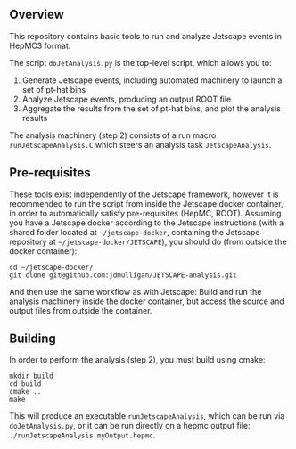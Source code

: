 ## Overview

This repository contains basic tools to run and analyze Jetscape events in HepMC3 format.

The script `doJetAnalysis.py` is the top-level script, which allows you to:
1. Generate Jetscape events, including automated machinery to launch a set of pt-hat bins
2. Analyze Jetscape events, producing an output ROOT file
3. Aggregate the results from the set of pt-hat bins, and plot the analysis results

The analysis machinery (step 2) consists of a run macro `runJetscapeAnalysis.C` which steers
an analysis task `JetscapeAnalysis`.

## Pre-requisites
These tools exist independently of the Jetscape framework, however
it is recommended to run the script from inside the Jetscape docker container,
in order to automatically satisfy pre-requisites (HepMC, ROOT).
Assuming you have a Jetscape docker according to the Jetscape instructions 
(with a shared folder located at `~/jetscape-docker`, containing the Jetscape repository at `~/jetscape-docker/JETSCAPE`), 
you should do (from outside the docker container):

```
cd ~/jetscape-docker/
git clone git@github.com:jdmulligan/JETSCAPE-analysis.git
```

And then use the same workflow as with Jetscape: Build and run the analysis machinery inside
the docker container, but access the source and output files from outside the container.

## Building
In order to perform the analysis (step 2), you must build using cmake:
```
mkdir build
cd build
cmake ..
make
```

This will produce an executable `runJetscapeAnalysis`, which can be run via `doJetAnalysis.py`,
or it can be run directly on a hepmc output file: `./runJetscapeAnalysis myOutput.hepmc`.
